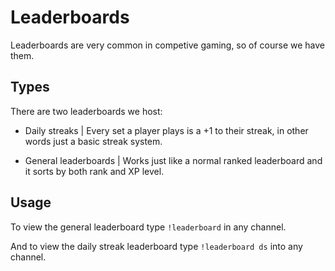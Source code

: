 # Leaderboards

Leaderboards are very common in competive gaming, so of course we have them.

## Types

There are two leaderboards we host:

- Daily streaks | Every set a player plays is a +1 to their streak, in other words just a basic streak system.

- General leaderboards | Works just like a normal ranked leaderboard and it sorts by both rank and XP level.

## Usage

To view the general leaderboard type `!leaderboard` in any channel.

And to view the daily streak leaderboard type `!leaderboard ds` into any channel.